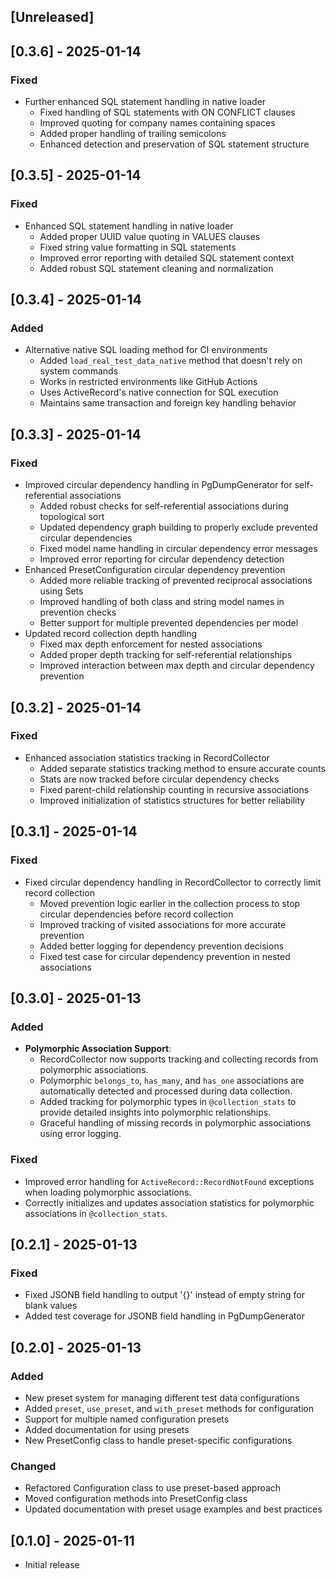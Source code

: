 ## [Unreleased]

## [0.3.6] - 2025-01-14
### Fixed
- Further enhanced SQL statement handling in native loader
  - Fixed handling of SQL statements with ON CONFLICT clauses
  - Improved quoting for company names containing spaces
  - Added proper handling of trailing semicolons
  - Enhanced detection and preservation of SQL statement structure

## [0.3.5] - 2025-01-14
### Fixed
- Enhanced SQL statement handling in native loader
  - Added proper UUID value quoting in VALUES clauses
  - Fixed string value formatting in SQL statements
  - Improved error reporting with detailed SQL statement context
  - Added robust SQL statement cleaning and normalization

## [0.3.4] - 2025-01-14
### Added
- Alternative native SQL loading method for CI environments
  - Added `load_real_test_data_native` method that doesn't rely on system commands
  - Works in restricted environments like GitHub Actions
  - Uses ActiveRecord's native connection for SQL execution
  - Maintains same transaction and foreign key handling behavior

## [0.3.3] - 2025-01-14
### Fixed
- Improved circular dependency handling in PgDumpGenerator for self-referential associations
  - Added robust checks for self-referential associations during topological sort
  - Updated dependency graph building to properly exclude prevented circular dependencies
  - Fixed model name handling in circular dependency error messages
  - Improved error reporting for circular dependency detection
- Enhanced PresetConfiguration circular dependency prevention
  - Added more reliable tracking of prevented reciprocal associations using Sets
  - Improved handling of both class and string model names in prevention checks
  - Better support for multiple prevented dependencies per model
- Updated record collection depth handling
  - Fixed max depth enforcement for nested associations
  - Added proper depth tracking for self-referential relationships
  - Improved interaction between max depth and circular dependency prevention

## [0.3.2] - 2025-01-14
### Fixed
- Enhanced association statistics tracking in RecordCollector
  - Added separate statistics tracking method to ensure accurate counts
  - Stats are now tracked before circular dependency checks
  - Fixed parent-child relationship counting in recursive associations
  - Improved initialization of statistics structures for better reliability

## [0.3.1] - 2025-01-14
### Fixed
- Fixed circular dependency handling in RecordCollector to correctly limit record collection
  - Moved prevention logic earlier in the collection process to stop circular dependencies before record collection
  - Improved tracking of visited associations for more accurate prevention
  - Added better logging for dependency prevention decisions
  - Fixed test case for circular dependency prevention in nested associations

## [0.3.0] - 2025-01-13
### Added
- **Polymorphic Association Support**:
  - RecordCollector now supports tracking and collecting records from polymorphic associations.
  - Polymorphic `belongs_to`, `has_many`, and `has_one` associations are automatically detected and processed during data collection.
  - Added tracking for polymorphic types in `@collection_stats` to provide detailed insights into polymorphic relationships.
  - Graceful handling of missing records in polymorphic associations using error logging.

### Fixed
- Improved error handling for `ActiveRecord::RecordNotFound` exceptions when loading polymorphic associations.
- Correctly initializes and updates association statistics for polymorphic associations in `@collection_stats`.

## [0.2.1] - 2025-01-13
### Fixed
- Fixed JSONB field handling to output '{}' instead of empty string for blank values
- Added test coverage for JSONB field handling in PgDumpGenerator

## [0.2.0] - 2025-01-13
### Added
- New preset system for managing different test data configurations
- Added `preset`, `use_preset`, and `with_preset` methods for configuration
- Support for multiple named configuration presets
- Added documentation for using presets
- New PresetConfig class to handle preset-specific configurations

### Changed
- Refactored Configuration class to use preset-based approach
- Moved configuration methods into PresetConfig class
- Updated documentation with preset usage examples and best practices

## [0.1.0] - 2025-01-11
- Initial release